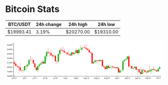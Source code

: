 # Bitcoin Stats

BTC/USDT|24h change|24h high|24h low|
|---|---|---|---|
|$19993.41|3.19%|$20270.00|$19310.00|

<img src="./chart.svg">
